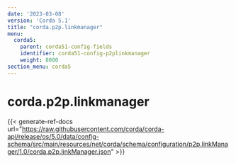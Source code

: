 ```yaml
---
date: '2023-03-08'
version: 'Corda 5.1'
title: "corda.p2p.linkmanager"
menu:
  corda5:
    parent: corda51-config-fields
    identifier: corda51-config-p2plinkmanager
    weight: 8000
section_menu: corda5
---
```

# corda.p2p.linkmanager
{{< generate-ref-docs url="https://raw.githubusercontent.com/corda/corda-api/release/os/5.0/data/config-schema/src/main/resources/net/corda/schema/configuration/p2p.linkManager/1.0/corda.p2p.linkManager.json" >}}